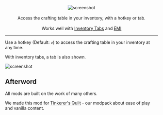 <center><img src="https://github.com/sisby-folk/portable-crafting/assets/55819817/2f13fef6-dfc9-4be2-86bc-7700f6cf788d" alt="screenshot"/></center><br/>
<center>Access the crafting table in your inventory, with a hotkey or tab.</center><br/>
<center>Works well with <a href="https://modrinth.com/mod/inventory-tabs-updated">Inventory Tabs</a> and <a href="https://modrinth.com/mod/emi">EMI</a></center>

---

Use a hotkey (Default: `v`) to access the crafting table in your inventory at any time.

With inventory tabs, a tab is also shown.

![screenshot](https://user-images.githubusercontent.com/55819817/175871674-5d2e9c56-5355-49a5-a42f-fa77dd442eec.png)

## Afterword

All mods are built on the work of many others.

We made this mod for [Tinkerer's Quilt](https://modrinth.com/modpack/tinkerers-quilt) - our modpack about ease of play and vanilla content.

